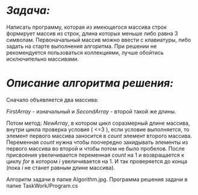
# *Задача:* 
Написать программу, которая из имеющегося массива строк формирует массив из строк, длина которых меньше либо равна 3 символам. Первоначальный массив можно ввести с клавиатуры, либо задать на старте выполнения алгоритма. При решении не рекомендуется пользоваться коллекциями, лучше обойтись исключительно массивами.


# *Описание алгоритма решения:*
Сначало объявляется два массива: 

 *FirstArray* - изначальный и *SecondArray* - второй такой же длины. 
 
 Потом метод: *NewArray*, в котором цикл соразмерный длине массива, внутри цикла проверка условия ( <=3 ), если условие выполняется, то элемент первого массива заносится в *count* элемент второго массива. Переменная *count* нужна чтобы поочередно закидывать элементы из первого массива во второй и чтобы потом не было пробелов. После присвоения увеличивается переменная *count* на 1 и возвращается к циклу *for* в котором *i* увеличивается на 1. И так проверяется до конца (пока *i* не станет равным длине массива).


Алгоритм задачи в папке Algorithm.jpg.
Программа решения задачи в папке TaskWork/Program.cs